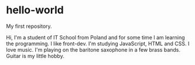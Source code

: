 # hello-world
My first repository.

Hi, I'm a student of IT School from Poland and for some time I am learning the programming. I like front-dev. I'm studying JavaScript, HTML and CSS. I love music. I'm playing on the baritone saxophone in a few brass bands. Guitar is my little hobby.

